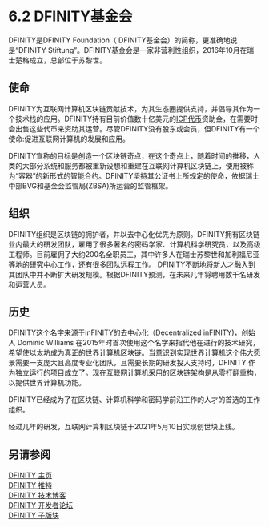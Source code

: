 # 6.2 DFINITY基金会 
 DFINITY是DFINITY Foundation（ DFINITY基金会）的简称，更准确地说是“DFINITY Stiftung”。DFINITY基金会是一家非营利性组织，2016年10月在瑞士楚格成立，总部位于苏黎世。

 ## 使命 
DFINITY为互联网计算机区块链贡献技术，为其生态圈提供支持，并倡导其作为一个技术栈的应用。DFINITY持有目前价值数十亿美元的[ICP代币](ICP代币.md)资助金，在需要时会出售这些代币来资助其运营。尽管DFINITY没有股东或会员，但DFINITY有一个使命:促进互联网计算机的发展和应用。 

DFINITY宣称的目标是创造一个区块链奇点，在这个奇点上，随着时间的推移，人类的大部分系统和服务都被重新设想和重建在互联网计算机区块链上，使用被称为“容器”的新形式的智能合约。DFINITY坚持其公证书上所规定的使命，依据瑞士中部BVG和基金会监管局(ZBSA)所运营的监管框架。

 ## 组织 
DFINITY组织是区块链的拥护者，并以去中心化优先为原则。DFINITY拥有区块链业内最大的研发团队，雇用了很多著名的密码学家、计算机科学研究员，以及高级工程师。目前雇佣了大约200名全职员工，其中许多人在瑞士苏黎世和加利福尼亚等地的研究中心工作，还有很多团队远程工作。
DFINITY不断地将新人才融入到其团队中并不断扩大研发规模。根据DFINITY预测，在未来几年将聘用数千名研发和运营人员。

 ## 历史 
DFINITY这个名字来源于inFINITY的去中心化（Decentralized inFINITY)，创始人 Dominic Williams 在2015年时首次使用这个名字来指代他在进行的技术研究，希望使以太坊成为真正的世界计算机区块链。当意识到实现世界计算机这个伟大愿景需要一支庞大且高度专业化团队，且需要长期的研发投入支持时，DFINITY 作为独立运行的项目成立了。现在互联网计算机采用的区块链架构是从零打翻重构，以提供世界计算机功能。


DFINITY已经成为了在区块链、计算机科学和密码学前沿工作的人才的首选的工作组织。


经过几年的研发，互联网计算机区块链于2021年5月10日实现创世块上线。


 ## 另请参阅
[DFINITY 主页](https://dfinity.org/)   
[DFINITY 推特](https://twitter.com/dfinity)  
[DFINITY 技术博客](https://medium.com/dfinity)  
[DFINITY 开发者论坛](https://forum.dfinity.org/)  
[DFINITY 子版块](https://www.reddit.com/r/dfinity/)  

